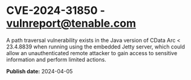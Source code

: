 # CVE-2024-31850 - vulnreport@tenable.com

A path traversal vulnerability exists in the Java version of CData Arc < 23.4.8839 when running using the embedded Jetty server, which could allow an unauthenticated remote attacker to gain access to sensitive information and perform limited actions.

**Publish date:** 2024-04-05
